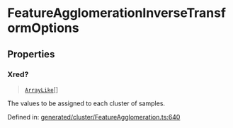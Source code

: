 # FeatureAgglomerationInverseTransformOptions

## Properties

### Xred?

> [`ArrayLike`](../types/ArrayLike.md)[]

The values to be assigned to each cluster of samples.

Defined in:  [generated/cluster/FeatureAgglomeration.ts:640](https://github.com/transitive-bullshit/scikit-learn-ts/blob/92ab806/packages/sklearn/src/generated/cluster/FeatureAgglomeration.ts#L640)
